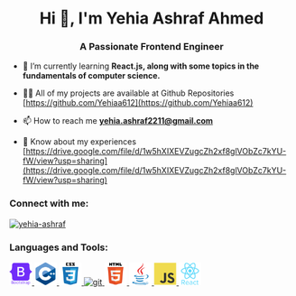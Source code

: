 <h1 align="center">Hi 👋, I'm Yehia Ashraf Ahmed</h1>
<h3 align="center">A Passionate Frontend Engineer</h3>

- 🌱 I’m currently learning **React.js, along with some topics in the fundamentals of computer science.**

- 👨‍💻 All of my projects are available at Github Repositories [https://github.com/Yehiaa612](https://github.com/Yehiaa612)

- 📫 How to reach me **yehia.ashraf2211@gmail.com**

- 📄 Know about my experiences [https://drive.google.com/file/d/1w5hXIXEVZugcZh2xf8glVObZc7kYU-fW/view?usp=sharing](https://drive.google.com/file/d/1w5hXIXEVZugcZh2xf8glVObZc7kYU-fW/view?usp=sharing)

<h3 align="left">Connect with me:</h3>
<p align="left">
<a href="https://linkedin.com/in/yehia-ashraf" target="blank"><img align="center" src="https://raw.githubusercontent.com/rahuldkjain/github-profile-readme-generator/master/src/images/icons/Social/linked-in-alt.svg" alt="yehia-ashraf" height="30" width="40" /></a>
</p>

<h3 align="left">Languages and Tools:</h3>
<p align="left"> <a href="https://getbootstrap.com" target="_blank" rel="noreferrer"> <img src="https://raw.githubusercontent.com/devicons/devicon/master/icons/bootstrap/bootstrap-plain-wordmark.svg" alt="bootstrap" width="40" height="40"/> </a> <a href="https://www.w3schools.com/cpp/" target="_blank" rel="noreferrer"> <img src="https://raw.githubusercontent.com/devicons/devicon/master/icons/cplusplus/cplusplus-original.svg" alt="cplusplus" width="40" height="40"/> </a> <a href="https://www.w3schools.com/css/" target="_blank" rel="noreferrer"> <img src="https://raw.githubusercontent.com/devicons/devicon/master/icons/css3/css3-original-wordmark.svg" alt="css3" width="40" height="40"/> </a> <a href="https://git-scm.com/" target="_blank" rel="noreferrer"> <img src="https://www.vectorlogo.zone/logos/git-scm/git-scm-icon.svg" alt="git" width="40" height="40"/> </a> <a href="https://www.w3.org/html/" target="_blank" rel="noreferrer"> <img src="https://raw.githubusercontent.com/devicons/devicon/master/icons/html5/html5-original-wordmark.svg" alt="html5" width="40" height="40"/> </a> <a href="https://www.java.com" target="_blank" rel="noreferrer"> <img src="https://raw.githubusercontent.com/devicons/devicon/master/icons/java/java-original.svg" alt="java" width="40" height="40"/> </a> <a href="https://developer.mozilla.org/en-US/docs/Web/JavaScript" target="_blank" rel="noreferrer"> <img src="https://raw.githubusercontent.com/devicons/devicon/master/icons/javascript/javascript-original.svg" alt="javascript" width="40" height="40"/> </a> <a href="https://reactjs.org/" target="_blank" rel="noreferrer"> <img src="https://raw.githubusercontent.com/devicons/devicon/master/icons/react/react-original-wordmark.svg" alt="react" width="40" height="40"/> </a> </p>
